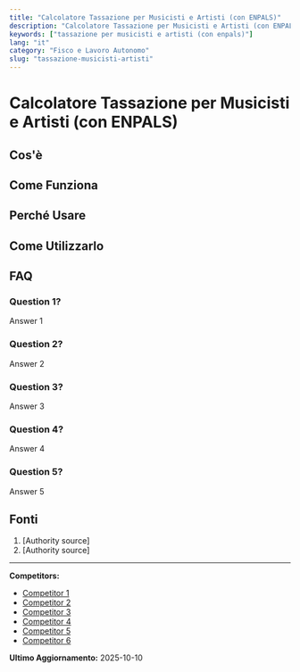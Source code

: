 ```yaml
---
title: "Calcolatore Tassazione per Musicisti e Artisti (con ENPALS)"
description: "Calcolatore Tassazione per Musicisti e Artisti (con ENPALS)"
keywords: ["tassazione per musicisti e artisti (con enpals)"]
lang: "it"
category: "Fisco e Lavoro Autonomo"
slug: "tassazione-musicisti-artisti"
---
```


# Calcolatore Tassazione per Musicisti e Artisti (con ENPALS)

<!-- TODO: Add introduction -->

## Cos'è

<!-- TODO: Explain what this calculator does -->

## Come Funziona

<!-- TODO: Explain methodology -->

## Perché Usare

<!-- TODO: List benefits -->

## Come Utilizzarlo

<!-- TODO: Step-by-step guide -->

## FAQ

### Question 1?
Answer 1

### Question 2?
Answer 2

### Question 3?
Answer 3

### Question 4?
Answer 4

### Question 5?
Answer 5

## Fonti

1. [Authority source]
2. [Authority source]

---

**Competitors:**
- [Competitor 1](https://flextax.it/calcolo-tasse-ed-esempi-per-artisti-in-forfettario/)
- [Competitor 2](https://esibirsi.it/parametri-conteggi/)
- [Competitor 3](https://quickfisco.it/blog/contributi-ex-enpals-per-musicisti-e-lavoratori-dello-spettacolo/)
- [Competitor 4](https://www.assolirica.it/fattura-elettronica-e-calcolo-ritenute-enpals/)
- [Competitor 5](https://www.inps.it/it/it/dettaglio-approfondimento.schede-informative.50704.calcolo-dei-contributi-ivs-dei-lavoratori-dello-spettacolo.html)
- [Competitor 6](https://finanzacafona.it/2019/02/calcolo-tasse-forfettario-enpals-excel.html)

**Ultimo Aggiornamento:** 2025-10-10
